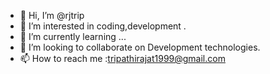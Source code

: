 - 👋 Hi, I’m @rjtrip
- 👀 I’m interested in coding,development .
- 🌱 I’m currently learning ...
- 💞️ I’m looking to collaborate on Development technologies.
- 📫 How to reach me :tripathirajat1999@gmail.com

<!---
rjtrip/rjtrip is a ✨ special ✨ repository because its `README.md` (this file) appears on your GitHub profile.
You can click the Preview link to take a look at your changes.
--->
